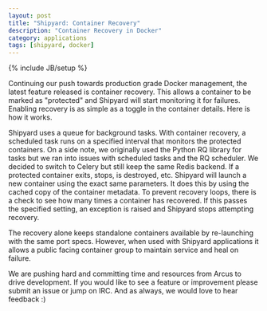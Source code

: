 ```yaml
---
layout: post
title: "Shipyard: Container Recovery"
description: "Container Recovery in Docker"
category: applications
tags: [shipyard, docker]
---
```

{% include JB/setup %}

Continuing our push towards production grade Docker management, the latest feature released is container recovery.  This allows a container to be marked as "protected" and Shipyard will start monitoring it for failures.  Enabling recovery is as simple as a toggle in the container details.  Here is how it works.

Shipyard uses a queue for background tasks.  With container recovery, a scheduled task runs on a specified interval that monitors the protected containers.  On a side note, we originally used the Python RQ library for tasks but we ran into issues with scheduled tasks and the RQ scheduler.   We decided to switch to Celery but still keep the same Redis backend.  If a protected container exits, stops, is destroyed, etc. Shipyard will launch a new container using the exact same parameters.  It does this by using the cached copy of the container metadata.  To prevent recovery loops, there is a check to see how many times a container has recovered.  If this passes the specified setting, an exception is raised and Shipyard stops attempting recovery.

The recovery alone keeps standalone containers available by re-launching with the same port specs.  However, when used with Shipyard applications it allows a public facing container group to maintain service and heal on failure.

We are pushing hard and committing time and resources from Arcus to drive development.  If you would like to see a feature or improvement please submit an issue or jump on IRC.  And as always, we would love to hear feedback :)
